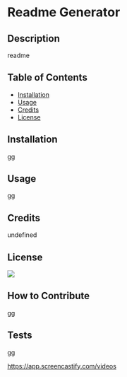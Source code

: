 
# Readme Generator 

## Description

readme 

## Table of Contents

- [Installation](#installation)
- [Usage](#usage)
- [Credits](#credits)
- [License](#license)

## Installation

gg

## Usage

gg

## Credits

undefined

## License

![](https://img.shields.io/badge/license-gg-yellow)

## How to Contribute

gg

## Tests

gg 

<!-- link to screencastify explaining the functionality of this app -->
https://app.screencastify.com/videos 